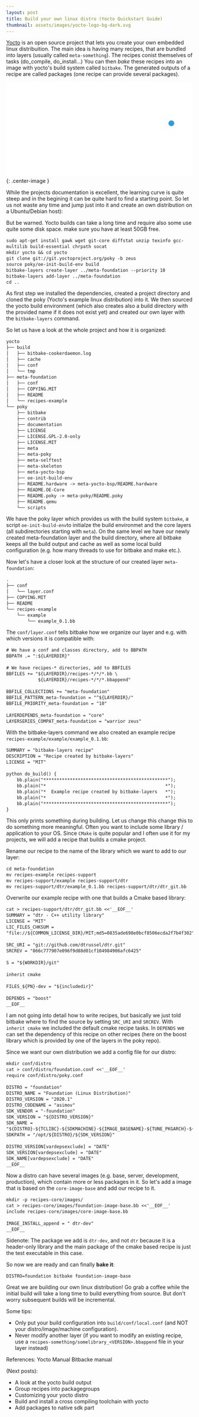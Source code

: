 ```yaml
---
layout: post
title: Build your own linux distro (Yocto Quickstart Guide)
thumbnail: assets/images/yocto-logo-bg-dark.svg
---
```


[Yocto](https://www.yoctoproject.org/) is an open source project that lets you 
create your own embedded linux distribuition. The main idea is having
many recipes, that are bundled into layers (usually called `meta-something`).
The recipes conist themselves of tasks (do_compile, do_install...) You
can then *bake* these recipes into an image with yocto's build system called `bitbake`.
The generated outputs of a recipe are called packages (one recipe can provide several packages).

![Yocto](/assets/images/yocto-logo-bg-dark.svg){: .center-image }

While the projects documentation is excellent, the learning curve is quite steep
and in the begining it can be quite hard to find a starting point. So let us not
waste any time and jump just into it and create an own distribution on a Ubuntu/Debian
host):

But be warned. Yocto builds can take a long time and require also some use quite
some disk space. make sure you have at least 50GB free.


```
sudo apt-get install gawk wget git-core diffstat unzip texinfo gcc-multilib build-essential chrpath socat
mkdir yocto && cd yocto
git clone git://git.yoctoproject.org/poky -b zeus
source poky/oe-init-build-env build
bitbake-layers create-layer ../meta-foundation --priority 10
bitbake-layers add-layer ../meta-foundation
cd ..
```
As first step we installed the dependencies, created a project directory and cloned
the poky (Yocto's example linux distribution) into it. We then sourced the yocto
build environment (which also creates also a build directory with the provided name if it does not exist yet) and created our own layer with the `bitbake-layers` command. 


So let us have a look at the whole project and how it is organized:
```
yocto
├── build
│   ├── bitbake-cookerdaemon.log
│   ├── cache
│   ├── conf
│   └── tmp
├── meta-foundation
│   ├── conf
│   ├── COPYING.MIT
│   ├── README
│   └── recipes-example
└── poky
    ├── bitbake
    ├── contrib
    ├── documentation
    ├── LICENSE
    ├── LICENSE.GPL-2.0-only
    ├── LICENSE.MIT
    ├── meta
    ├── meta-poky
    ├── meta-selftest
    ├── meta-skeleton
    ├── meta-yocto-bsp
    ├── oe-init-build-env
    ├── README.hardware -> meta-yocto-bsp/README.hardware
    ├── README.OE-Core
    ├── README.poky -> meta-poky/README.poky
    ├── README.qemu
    └── scripts

```
We have the poky layer which provides us with the build system `bitbake`, a script `oe-init-build-env`to initialze the build environmet and the core layers (all subdirectories starting with `meta`). On the same level we have our newly created meta-foundation layer and the build directory, where all bitbake keeps all the build output and cache as well as some local
build configuration (e.g. how many threads to use for bitbake and make etc.).

Now let's have a closer look at the structure of our created layer `meta-foundation`:
```
.
├── conf
│   └── layer.conf
├── COPYING.MIT
├── README
└── recipes-example
    └── example
        └── example_0.1.bb
```

The `conf/layer.conf` tells bitbake how we organize our layer and e.g. with which
versions it is compatible with:
```
# We have a conf and classes directory, add to BBPATH
BBPATH .= ":${LAYERDIR}"

# We have recipes-* directories, add to BBFILES
BBFILES += "${LAYERDIR}/recipes-*/*/*.bb \
            ${LAYERDIR}/recipes-*/*/*.bbappend"

BBFILE_COLLECTIONS += "meta-foundation"
BBFILE_PATTERN_meta-foundation = "^${LAYERDIR}/"
BBFILE_PRIORITY_meta-foundation = "10"

LAYERDEPENDS_meta-foundation = "core"
LAYERSERIES_COMPAT_meta-foundation = "warrior zeus"
```

With the bitbake-layers command we also created an example recipe `recipes-example/example/example_0.1.bb`:
```
SUMMARY = "bitbake-layers recipe"
DESCRIPTION = "Recipe created by bitbake-layers"
LICENSE = "MIT"

python do_build() {
    bb.plain("***********************************************");
    bb.plain("*                                             *");
    bb.plain("*  Example recipe created by bitbake-layers   *");
    bb.plain("*                                             *");
    bb.plain("***********************************************");
}

```
This only prints something during building. Let us change this change this to do
something more meaningful. Often you want to include some library / application
to your OS. Since `CMake` is quite popular and I often use it for my projects, we
will add a recipe that builds a cmake project. 


Rename our recipe to the name of the library which we want to add to our layer:
```
cd meta-foundation
mv recipes-example recipes-support
mv recipes-support/example recipes-support/dtr
mv recipes-support/dtr/example_0.1.bb recipes-support/dtr/dtr_git.bb
```

Overwrite our example recipe with one that builds a Cmake based library:
```
cat > recipes-support/dtr/dtr_git.bb <<'__EOF__'
SUMMARY = "dtr - C++ utility library"
LICENSE = "MIT"
LIC_FILES_CHKSUM = "file://${COMMON_LICENSE_DIR}/MIT;md5=0835ade698e0bcf8506ecda2f7b4f302"

SRC_URI = "git://github.com/dtrussel/dtr.git"
SRCREV = "866c777907e096f9d88d01cf104984906afc6425"

S = "${WORKDIR}/git"

inherit cmake

FILES_${PN}-dev = "${includedir}"

DEPENDS = "boost"
__EOF__
```
I am not going into detail how to write recipes, but basically we just told bitbake
where to find the source by setting `SRC_URI` and `SRCREV`. With `inherit cmake` we
included the default cmake recipe tasks. In `DEPENDS` we can set the dependency of
this recipe on other recipes (here on the boost library which is provided by one of
the layers in the poky repo).

Since we want our own distribution we add a config file for our distro:
```
mkdir conf/distro
cat > conf/distro/foundation.conf <<'__EOF__'
require conf/distro/poky.conf

DISTRO = "foundation"
DISTRO_NAME = "Foundation (Linux Distribution)"
DISTRO_VERSION = "2020.1"
DISTRO_CODENAME = "asimov"
SDK_VENDOR = "-foundation"
SDK_VERSION = "${DISTRO_VERSION}"
SDK_NAME = "${DISTRO}-${TCLIBC}-${SDKMACHINE}-${IMAGE_BASENAME}-${TUNE_PKGARCH}-${MACHINE}"
SDKPATH = "/opt/${DISTRO}/${SDK_VERSION}"

DISTRO_VERSION[vardepsexclude] = "DATE"
SDK_VERSION[vardepsexclude] = "DATE"
SDK_NAME[vardepsexclude] = "DATE"
__EOF__
```

Now a distro can have several images (e.g. base, server, development, production),
which contain more or less packages in it.
So let's add a image that is based on the `core-image-base` and add our recipe
to it.
```
mkdir -p recipes-core/images/
cat > recipes-core/images/foundation-image-base.bb <<'__EOF__'
include recipes-core/images/core-image-base.bb

IMAGE_INSTALL_append = " dtr-dev"
__EOF__
```
Sidenote: The package we add is `dtr-dev`, and not `dtr` because it is a header-only library
and the main package of the cmake based recipe is just the test executable in this
case.

So now we are ready and can finally **bake it**:
```
DISTRO=foundation bitbake foundation-image-base
```

Great we are building our own linux distribution! Go grab a coffee while the initial
build will take a long time to build everything from source. But don't worry subsequent
builds will be incremental.

Some tips:
- Only put your build configuration into `build/conf/local.conf` (and NOT your distro/image/machine configuration).
- Never modify another layer (if you want to modify an existing recipe, use a `recipes-something/somelibrary_<VERSION>.bbappend` file in your layer instead)

References:
Yocto Manual
Bitbacke manual

(Next posts):
- A look at the yocto build output
- Group recipes into packagegroups
- Customizing your yocto distro
- Build and install a cross compiling toolchain with yocto
- Add packages to native sdk part





